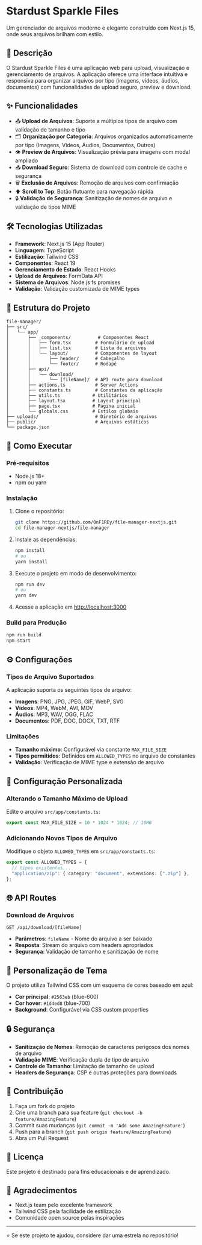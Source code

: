# Stardust Sparkle Files

Um gerenciador de arquivos moderno e elegante construído com Next.js 15, onde seus arquivos brilham com estilo.

## 📝 Descrição

O Stardust Sparkle Files é uma aplicação web para upload, visualização e gerenciamento de arquivos. A aplicação oferece uma interface intuitiva e responsiva para organizar arquivos por tipo (imagens, vídeos, áudios, documentos) com funcionalidades de upload seguro, preview e download.

## ✨ Funcionalidades

- 📤 **Upload de Arquivos**: Suporte a múltiplos tipos de arquivo com validação de tamanho e tipo
- 🗂️ **Organização por Categoria**: Arquivos organizados automaticamente por tipo (Imagens, Vídeos, Áudios, Documentos, Outros)
- 👁️ **Preview de Arquivos**: Visualização prévia para imagens com modal ampliado
- 📥 **Download Seguro**: Sistema de download com controle de cache e segurança
- 🗑️ **Exclusão de Arquivos**: Remoção de arquivos com confirmação
- ⬆️ **Scroll to Top**: Botão flutuante para navegação rápida
- 🔒 **Validação de Segurança**: Sanitização de nomes de arquivo e validação de tipos MIME

## 🛠️ Tecnologias Utilizadas

- **Framework**: Next.js 15 (App Router)
- **Linguagem**: TypeScript
- **Estilização**: Tailwind CSS
- **Componentes**: React 19
- **Gerenciamento de Estado**: React Hooks
- **Upload de Arquivos**: FormData API
- **Sistema de Arquivos**: Node.js fs promises
- **Validação**: Validação customizada de MIME types

## 📁 Estrutura do Projeto

```
file-manager/
├── src/
│   └── app/
│       ├── _components/          # Componentes React
│       │   ├── form.tsx         # Formulário de upload
│       │   ├── list.tsx         # Lista de arquivos
│       │   └── layout/          # Componentes de layout
│       │       ├── header/      # Cabeçalho
│       │       └── footer/      # Rodapé
│       ├── api/
│       │   └── download/
│       │       └── [fileName]/  # API route para download
│       ├── actions.ts           # Server Actions
│       ├── constants.ts         # Constantes da aplicação
│       ├── utils.ts            # Utilitários
│       ├── layout.tsx          # Layout principal
│       ├── page.tsx            # Página inicial
│       └── globals.css         # Estilos globais
├── uploads/                     # Diretório de arquivos
├── public/                      # Arquivos estáticos
└── package.json
```

## 🚀 Como Executar

### Pré-requisitos

- Node.js 18+
- npm ou yarn

### Instalação

1. Clone o repositório:

   ```bash
   git clone https://github.com/0nF1REy/file-manager-nextjs.git
   cd file-manager-nextjs/file-manager
   ```

2. Instale as dependências:

   ```bash
   npm install
   # ou
   yarn install
   ```

3. Execute o projeto em modo de desenvolvimento:

   ```bash
   npm run dev
   # ou
   yarn dev
   ```

4. Acesse a aplicação em [http://localhost:3000](http://localhost:3000)

### Build para Produção

```bash
npm run build
npm start
```

## ⚙️ Configurações

### Tipos de Arquivo Suportados

A aplicação suporta os seguintes tipos de arquivo:

- **Imagens**: PNG, JPG, JPEG, GIF, WebP, SVG
- **Vídeos**: MP4, WebM, AVI, MOV
- **Áudios**: MP3, WAV, OGG, FLAC
- **Documentos**: PDF, DOC, DOCX, TXT, RTF

### Limitações

- **Tamanho máximo**: Configurável via constante `MAX_FILE_SIZE`
- **Tipos permitidos**: Definidos em `ALLOWED_TYPES` no arquivo de constantes
- **Validação**: Verificação de MIME type e extensão de arquivo

## 🔧 Configuração Personalizada

### Alterando o Tamanho Máximo de Upload

Edite o arquivo `src/app/constants.ts`:

```typescript
export const MAX_FILE_SIZE = 10 * 1024 * 1024; // 10MB
```

### Adicionando Novos Tipos de Arquivo

Modifique o objeto `ALLOWED_TYPES` em `src/app/constants.ts`:

```typescript
export const ALLOWED_TYPES = {
  // tipos existentes...
  "application/zip": { category: "document", extensions: [".zip"] },
};
```

## 🌐 API Routes

### Download de Arquivos

```
GET /api/download/[fileName]
```

- **Parâmetros**: `fileName` - Nome do arquivo a ser baixado
- **Resposta**: Stream do arquivo com headers apropriados
- **Segurança**: Validação de tamanho e sanitização de nome

## 🎨 Personalização de Tema

O projeto utiliza Tailwind CSS com um esquema de cores baseado em azul:

- **Cor principal**: `#2563eb` (blue-600)
- **Cor hover**: `#1d4ed8` (blue-700)
- **Background**: Configurável via CSS custom properties

## 🔒 Segurança

- **Sanitização de Nomes**: Remoção de caracteres perigosos dos nomes de arquivo
- **Validação MIME**: Verificação dupla de tipo de arquivo
- **Controle de Tamanho**: Limitação de tamanho de upload
- **Headers de Segurança**: CSP e outras proteções para downloads

## 🤝 Contribuição

1. Faça um fork do projeto
2. Crie uma branch para sua feature (`git checkout -b feature/AmazingFeature`)
3. Commit suas mudanças (`git commit -m 'Add some AmazingFeature'`)
4. Push para a branch (`git push origin feature/AmazingFeature`)
5. Abra um Pull Request

## 📄 Licença

Este projeto é destinado para fins educacionais e de aprendizado.

## 🙏 Agradecimentos

- Next.js team pelo excelente framework
- Tailwind CSS pela facilidade de estilização
- Comunidade open source pelas inspirações

---

⭐ Se este projeto te ajudou, considere dar uma estrela no repositório!
